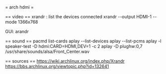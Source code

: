 = arch hdmi =

== video ==
xrandr : list the devices connected
xrandr --output HDMI-1 --mode 1366x768

GUI: arandr

== sound ==
pacmd list-cards
aplay --list-devices
aplay --list-pcms
aplay -l
speaker-test -D hdmi:CARD=HDMI,DEV=1 -c 2
aplay -D plughw:0,7 /usr/share/sounds/alsa/Front_Center.wav



== sources ==
https://wiki.archlinux.org/index.php/Xrandr
https://bbs.archlinux.org/viewtopic.php?id=132641
